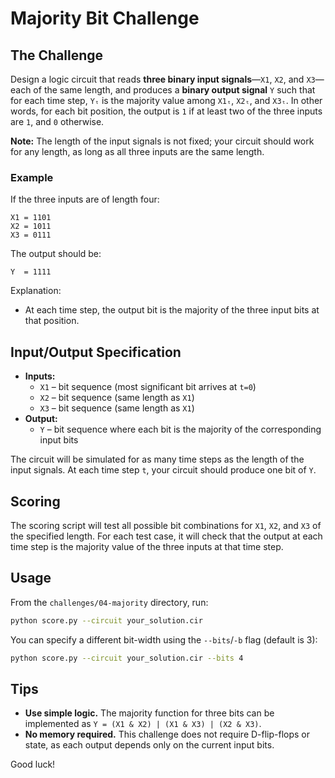 # Majority Bit Challenge

## The Challenge

Design a logic circuit that reads **three binary input signals**—`X1`, `X2`, and `X3`—each of the same length, and produces a **binary output signal** `Y` such that for each time step, `Yₜ` is the majority value among `X1ₜ`, `X2ₜ`, and `X3ₜ`. In other words, for each bit position, the output is `1` if at least two of the three inputs are `1`, and `0` otherwise.

**Note:** The length of the input signals is not fixed; your circuit should work for any length, as long as all three inputs are the same length.

### Example

If the three inputs are of length four:

```
X1 = 1101
X2 = 1011
X3 = 0111
```

The output should be:

```
Y  = 1111
```

Explanation:
- At each time step, the output bit is the majority of the three input bits at that position.

## Input/Output Specification

- **Inputs:**
  - `X1` – bit sequence (most significant bit arrives at `t=0`)
  - `X2` – bit sequence (same length as `X1`)
  - `X3` – bit sequence (same length as `X1`)
- **Output:**
  - `Y` – bit sequence where each bit is the majority of the corresponding input bits

The circuit will be simulated for as many time steps as the length of the input signals. At each time step `t`, your circuit should produce one bit of `Y`.

## Scoring

The scoring script will test all possible bit combinations for `X1`, `X2`, and `X3` of the specified length. For each test case, it will check that the output at each time step is the majority value of the three inputs at that time step.

## Usage

From the `challenges/04-majority` directory, run:

```bash
python score.py --circuit your_solution.cir
```

You can specify a different bit-width using the `--bits`/`-b` flag (default is 3):

```bash
python score.py --circuit your_solution.cir --bits 4
```

## Tips

- **Use simple logic.** The majority function for three bits can be implemented as `Y = (X1 & X2) | (X1 & X3) | (X2 & X3)`.
- **No memory required.** This challenge does not require D-flip-flops or state, as each output depends only on the current input bits.

Good luck!
